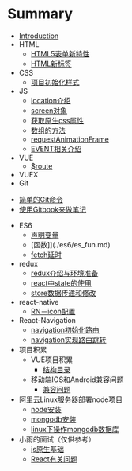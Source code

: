 # Summary

* [Introduction](README.md)
* HTML
  - [HTML5表单新特性](./html/input.md)
  - [HTML新标签](./html/newEle.md)
* CSS
  - [项目初始化样式](./css/init.md)
* JS
  - [location介绍](./JS/location.md)
  - [screen对象](./JS/screen.md)
  - [获取原生css属性](./JS/attr.md)
  - [数组的方法](./JS/array.md)
  - [requestAnimationFrame](./JS/requestAnimationFrame.md)
  - [EVENT相关介绍](./JS/event.md)
* VUE
  - [$route](./vue/route.md)
* VUEX
* Git
 - [简单的Git命令](./Git/githandle.md)
  - [使用Gitbook来做笔记](./Git/gitbook.md)
* ES6
  - [声明变量](./es6/es_var.md)
  - [函数]](./es6/es_fun.md)
  - [fetch延时](./es6/Promise.md)
* redux
  - [redux介绍与环境准备](./redux/redux_start.md)
  - [react中state的使用](./redux/redux_state.md)
  - [store数据传递和修改](./redux/redux_store.md)
* react-native
  - [RN－icon配置](./RN/react-native-vector-icons.md)
* React-Navigation
  - [navigation初始化路由](./navigation/initial.md)
  - [navigation实现路由跳转](./navigation/link.md)
* 项目积累
  - VUE项目积累
    - [结构目录](./project/vue/1.md)
  - 移动端IOS和Android兼容问题
    - [兼容问题](./Android/date.md)
* 阿里云Linux服务器部署node项目
  - [node安装](./server/node.md)
  - [mongodb安装](./server/mongodb.md)
  - [linux下操作mongodb数据库](./server/mongodbOper.md)
* 小雨的面试（仅供参考）
  - [js原生基础](./interview/js.md)
  - [React有关问题](./interview/react.md)

